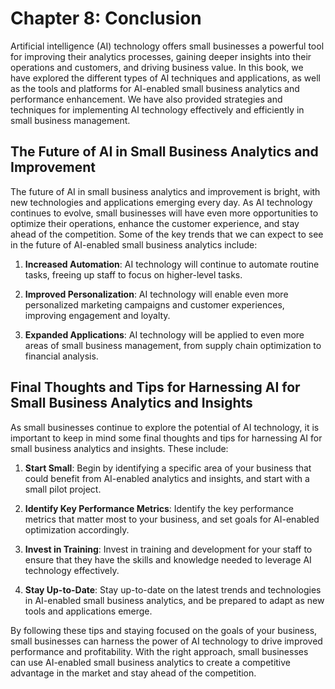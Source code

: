 Chapter 8: Conclusion
=====================

Artificial intelligence (AI) technology offers small businesses a powerful tool for improving their analytics processes, gaining deeper insights into their operations and customers, and driving business value. In this book, we have explored the different types of AI techniques and applications, as well as the tools and platforms for AI-enabled small business analytics and performance enhancement. We have also provided strategies and techniques for implementing AI technology effectively and efficiently in small business management.

The Future of AI in Small Business Analytics and Improvement
------------------------------------------------------------

The future of AI in small business analytics and improvement is bright, with new technologies and applications emerging every day. As AI technology continues to evolve, small businesses will have even more opportunities to optimize their operations, enhance the customer experience, and stay ahead of the competition. Some of the key trends that we can expect to see in the future of AI-enabled small business analytics include:

1. **Increased Automation**: AI technology will continue to automate routine tasks, freeing up staff to focus on higher-level tasks.

2. **Improved Personalization**: AI technology will enable even more personalized marketing campaigns and customer experiences, improving engagement and loyalty.

3. **Expanded Applications**: AI technology will be applied to even more areas of small business management, from supply chain optimization to financial analysis.

Final Thoughts and Tips for Harnessing AI for Small Business Analytics and Insights
-----------------------------------------------------------------------------------

As small businesses continue to explore the potential of AI technology, it is important to keep in mind some final thoughts and tips for harnessing AI for small business analytics and insights. These include:

1. **Start Small**: Begin by identifying a specific area of your business that could benefit from AI-enabled analytics and insights, and start with a small pilot project.

2. **Identify Key Performance Metrics**: Identify the key performance metrics that matter most to your business, and set goals for AI-enabled optimization accordingly.

3. **Invest in Training**: Invest in training and development for your staff to ensure that they have the skills and knowledge needed to leverage AI technology effectively.

4. **Stay Up-to-Date**: Stay up-to-date on the latest trends and technologies in AI-enabled small business analytics, and be prepared to adapt as new tools and applications emerge.

By following these tips and staying focused on the goals of your business, small businesses can harness the power of AI technology to drive improved performance and profitability. With the right approach, small businesses can use AI-enabled small business analytics to create a competitive advantage in the market and stay ahead of the competition.
